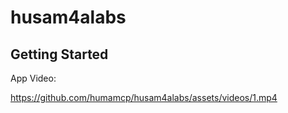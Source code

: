 # husam4alabs


## Getting Started
App Video:

https://github.com/humamcp/husam4alabs/assets/videos/1.mp4